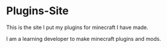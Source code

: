 Plugins-Site
============

This is the site I put my plugins for minecraft I have made. 

I am a learning developer to  make minecraft plugins and mods.
